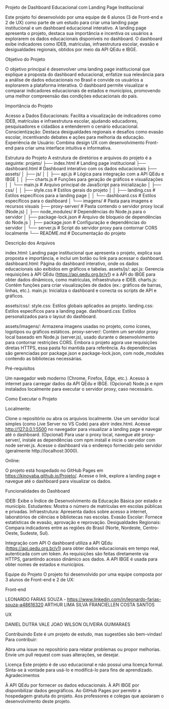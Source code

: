 Projeto de Dashboard Educacional com Landing Page Institucional

Este projeto foi desenvolvido por uma equipe de 6 alunos (3 de Front-end e 2 de UX) como parte de um estudo para criar uma landing page institucional e um dashboard educacional interativo. A landing page apresenta o projeto, destaca sua importância e incentiva os usuários a explorarem os dados educacionais disponíveis no dashboard. O dashboard exibe indicadores como IDEB, matrículas, infraestrutura escolar, evasão e desigualdades regionais, obtidos por meio da API QEdu e IBGE.

Objetivo do Projeto

O objetivo principal é desenvolver uma landing page institucional que explique a proposta do dashboard educacional, enfatize sua relevância para a análise de dados educacionais no Brasil e convide os usuários a explorarem a plataforma interativa. O dashboard permite visualizar e comparar indicadores educacionais de estados e municípios, promovendo uma melhor compreensão das condições educacionais do país.

Importância do Projeto

Acesso a Dados Educacionais: Facilita a visualização de indicadores como IDEB, matrículas e infraestrutura escolar, ajudando educadores, pesquisadores e cidadãos a entenderem o cenário educacional.
Conscientização: Destaca desigualdades regionais e desafios como evasão escolar, incentivando debates e ações para melhoria da educação.
Experiência de Usuário: Combina design UX com desenvolvimento Front-end para criar uma interface intuitiva e informativa.

Estrutura do Projeto
A estrutura de diretórios e arquivos do projeto é a seguinte:
projeto/
├── index.html              # Landing page institucional
├── dashboard.html          # Dashboard interativo com os dados educacionais
├── assets/
│   ├── js/
│   │   ├── api.js         # Lógica para integração com a API QEdu e IBGE
│   │   ├── charts.js      # Funções para geração de gráficos e visualizações
│   │   └── main.js        # Arquivo principal de JavaScript para inicialização
│   ├── css/
│   │   ├── style.css      # Estilos gerais do projeto
│   │   ├── landing.css    # Estilos específicos para a landing page
│   │   └── dashboard.css  # Estilos específicos para o dashboard
│   └── imagens/           # Pasta para imagens e recursos visuais
├── proxy-server/           # Pasta contendo o servidor proxy local (Node.js)
│   ├── node_modules/      # Dependências do Node.js para o servidor
│   ├── package-lock.json  # Arquivo de bloqueio de dependências do Node.js
│   ├── package.json       # Configuração e dependências do servidor
│   └── server.js          # Script do servidor proxy para contornar CORS localmente
└── README.md               # Documentação do projeto

Descrição dos Arquivos

index.html: Landing page institucional que apresenta o projeto, explica sua proposta e importância, e inclui um botão ou link para acessar o dashboard.
dashboard.html: Página do dashboard interativo, onde os dados educacionais são exibidos em gráficos e tabelas.
assets/js/:
api.js: Gerencia requisições à API QEdu (https://api.qedu.org.br/v1) e à API do IBGE para obter dados dinâmicos, como matrículas, infraestrutura e IDEB.
charts.js: Contém funções para criar visualizações de dados (ex.: gráficos de barras, linhas, etc.).
main.js: Inicializa o dashboard e conecta os scripts de API e gráficos.


assets/css/:
style.css: Estilos globais aplicados ao projeto.
landing.css: Estilos específicos para a landing page.
dashboard.css: Estilos personalizados para o layout do dashboard.


assets/imagens/: Armazena imagens usadas no projeto, como ícones, logotipos ou gráficos estáticos.
proxy-server/: Contém um servidor proxy local baseado em Node.js (server.js), usado durante o desenvolvimento para contornar restrições CORS. Embora o projeto agora use requisições diretas HTTPS, essa pasta foi mantida para referência. As dependências são gerenciadas por package.json e package-lock.json, com node_modules contendo as bibliotecas necessárias.

Pré-requisitos

Um navegador web moderno (Chrome, Firefox, Edge, etc.).
Acesso à internet para carregar dados da API QEdu e IBGE.
(Opcional) Node.js e npm instalados localmente para executar o servidor proxy, caso necessário.

Como Executar o Projeto

Localmente:

Clone o repositório ou abra os arquivos localmente.
Use um servidor local simples (como Live Server no VS Code) para abrir index.html.
Acesse http://127.0.0.1:5500 no navegador para visualizar a landing page e navegar até o dashboard.
(Opcional) Para usar o proxy local, navegue até proxy-server/, instale as dependências com npm install e inicie o servidor com node server.js. Acesse o dashboard via o endereço fornecido pelo servidor (geralmente http://localhost:3000).


Online:

O projeto está hospedado no GitHub Pages em https://kinoyaba.github.io/Projeto/.
Acesse o link, explore a landing page e navegue até o dashboard para visualizar os dados.



Funcionalidades do Dashboard

IDEB: Exibe o Índice de Desenvolvimento da Educação Básica por estado e município.
Estudantes: Mostra o número de matrículas em escolas públicas e privadas.
Infraestrutura: Apresenta dados sobre acesso a internet, laboratórios de ciências e bibliotecas nas escolas.
Evasão Escolar: Fornece estatísticas de evasão, aprovação e reprovação.
Desigualdades Regionais: Compara indicadores entre as regiões do Brasil (Norte, Nordeste, Centro-Oeste, Sudeste, Sul).

Integração com API
O dashboard utiliza a API QEdu (https://api.qedu.org.br/v1) para obter dados educacionais em tempo real, autenticada com um token. As requisições são feitas diretamente via HTTPS, garantindo acesso dinâmico aos dados. A API IBGE é usada para obter nomes de estados e municípios.

Equipe do Projeto
O projeto foi desenvolvido por uma equipe composta por 3 alunos de Front-end e 2 de UX:

Front-end

LEONARDO FARIAS SOUZA - https://www.linkedin.com/in/leonardo-farias-souza-a48616320
ARTHUR LIMA SILVA
FRANCIELLEN COSTA SANTOS


UX

DANIEL DUTRA VALE
JOAO WILSON OLIVEIRA GUIMARAES

Contribuindo
Este é um projeto de estudo, mas sugestões são bem-vindas! Para contribuir:

Abra uma issue no repositório para relatar problemas ou propor melhorias.
Envie um pull request com suas alterações, se desejar.

Licença
Este projeto é de uso educacional e não possui uma licença formal. Sinta-se à vontade para usá-lo e modificá-lo para fins de aprendizado.
Agradecimentos

À API QEdu por fornecer os dados educacionais.
À API IBGE por disponibilizar dados geográficos.
Ao GitHub Pages por permitir a hospedagem gratuita do projeto.
Aos professores e colegas que apoiaram o desenvolvimento deste projeto.



